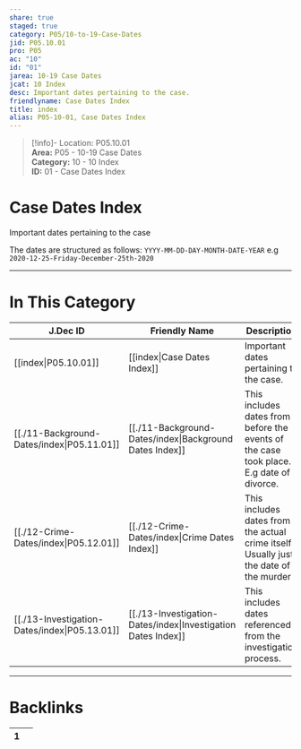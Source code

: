 ```yaml
---  
share: true  
staged: true  
category: P05/10-to-19-Case-Dates  
jid: P05.10.01  
pro: P05  
ac: "10"  
id: "01"  
jarea: 10-19 Case Dates  
jcat: 10 Index  
desc: Important dates pertaining to the case.  
friendlyname: Case Dates Index  
title: index  
alias: P05-10-01, Case Dates Index  
---  
```

  
>[!info]- Location: P05.10.01  
>**Area:** P05 - 10-19 Case Dates  
>**Category:** 10 - 10 Index  
>**ID:** 01 - Case Dates Index  
  
# Case Dates Index  
Important dates pertaining to the case  
  
The dates are structured as follows: `YYYY-MM-DD-DAY-MONTH-DATE-YEAR` e.g `2020-12-25-Friday-December-25th-2020`  
  
  
  
---  
# In This Category  
  
| J.Dec ID                                                                                      | Friendly Name                                                                                                 | Description                                                                               |  
| --------------------------------------------------------------------------------------------- | ------------------------------------------------------------------------------------------------------------- | ----------------------------------------------------------------------------------------- |  
| [[index\|P05.10.01]]                        | [[index\|Case Dates Index]]                                 | Important dates pertaining to the case.                                                   |  
| [[./11-Background-Dates/index\|P05.11.01]]    | [[./11-Background-Dates/index\|Background Dates Index]]       | This includes dates from before the events of the case took place. E.g date of a divorce. |  
| [[./12-Crime-Dates/index\|P05.12.01]]         | [[./12-Crime-Dates/index\|Crime Dates Index]]                 | This includes dates from the actual crime itself. Usually just the date of the murder.    |  
| [[./13-Investigation-Dates/index\|P05.13.01]] | [[./13-Investigation-Dates/index\|Investigation Dates Index]] | This includes dates referenced from the investigation process.                            |  
  
  
---  
# Backlinks  
<div><table class="dataview table-view-table"><thead class="table-view-thead"><tr class="table-view-tr-header"><th class="table-view-th"><span></span><span class="dataview small-text">1</span></th><th class="table-view-th"><span></span></th></tr></thead><tbody class="table-view-tbody"></tbody></table></div>